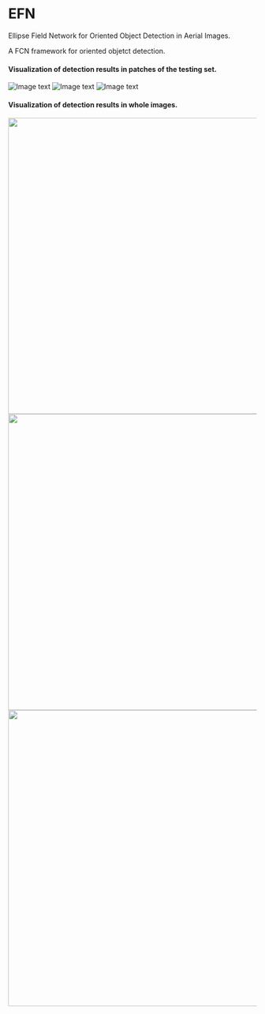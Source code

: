 # EFN
Ellipse Field Network for Oriented Object Detection in Aerial Images.

A FCN framework for oriented objetct detection.
#### Visualization of detection results in patches of the testing set.
![Image text](https://github.com/RS130/EFN/blob/master/Git/demo/small/P0002_heats.jpg)
![Image text](https://github.com/RS130/EFN/blob/master/Git/demo/small/P0002_edges.jpg)
![Image text](https://github.com/RS130/EFN/blob/master/Git/demo/small/P0002.jpg)

#### Visualization of detection results in whole images.
<img src="https://github.com/RS130/EFN/blob/master/Git/demo/big/P0258_heats.jpg" width="600">
<img src="https://github.com/RS130/EFN/blob/master/Git/demo/big/P0258_edges.jpg" width="600">
<img src="https://github.com/RS130/EFN/blob/master/Git/demo/big/P0258.jpg" width="600">


